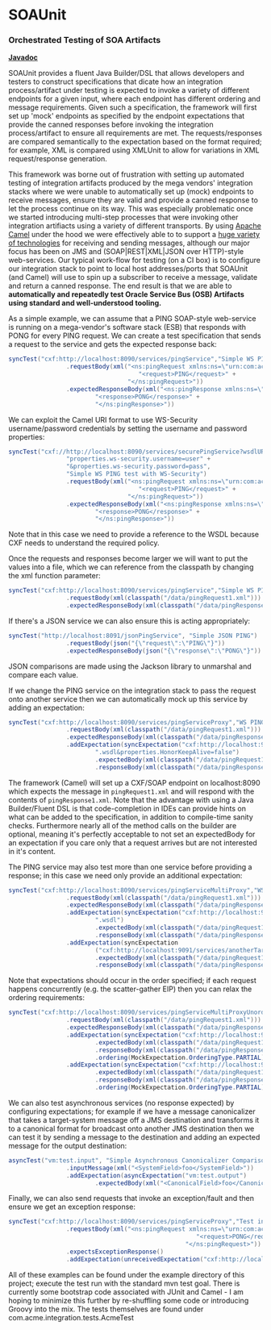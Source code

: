 SOAUnit
==================================================
### Orchestrated Testing of SOA Artifacts 

**[Javadoc](http://uoa-group-applications.github.io/soaunit/apidocs/)**

SOAUnit provides a fluent Java Builder/DSL that allows developers and testers to construct  specifications that dicate how an integration process/artifact under testing is expected to invoke a variety of different endpoints for a given input, where each endpoint has different ordering and message requirements. Given such a specification, the framework will first set up 'mock' endpoints as specified by the endpoint expectations that provide the canned responses before invoking the integration process/artifact to ensure all requirements are met. The requests/responses are compared semantically to the expectation based on the format required; for example, XML is compared using XMLUnit to allow for variations in XML request/response generation.

This framework was borne out of frustration with setting up automated testing of integration artifacts produced by the mega vendors' integration stacks where we were unable to automatically set up (mock) endpoints to receive messages, ensure they are valid and provide a canned response to let the process continue on its way. This was especially problematic once we started introducing multi-step processes that were invoking other integration artifiacts using a variety of different transports. By using [Apache Camel](http://camel.apache.org/) under the hood we were effectively able to to support a [huge variety of technologies](http://camel.apache.org/components.html) for receiving and sending messages, although our major focus has been on JMS and (SOAP|REST|XML|JSON over HTTP)-style web-services. Our typical work-flow for testing (on a CI box) is to configure our integration stack to point to local host addresses/ports that SOAUnit (and Camel) will use to spin up a subscriber to receive a message, validate and return a canned response. The end result is that we are able to **automatically and repeatedly test Oracle Service Bus (OSB) Artifacts using standard and well-understood tooling.**

As a simple example, we can assume that a PING SOAP-style web-service is running on a mega-vendor's software stack (ESB) that responds with PONG for every PING request. We can create a test specification that sends a request to the service and gets the expected response back:
```java
syncTest("cxf:http://localhost:8090/services/pingService","Simple WS PING test")
                .requestBody(xml("<ns:pingRequest xmlns:ns=\"urn:com:acme:integration:wsdl:pingservice\">" +
                                    "<request>PING</request>" +
                                 "</ns:pingRequest>"))
                .expectedResponseBody(xml("<ns:pingResponse xmlns:ns=\"urn:com:acme:integration:wsdl:pingservice\">" +
                        "<response>PONG</response>" +
                        "</ns:pingResponse>"))
```

We can exploit the Camel URI format to use WS-Security username/password credentials by setting the username and
password properties:
```java
syncTest("cxf://http://localhost:8090/services/securePingService?wsdlURL=SecurePingService.wsdl&" +
                "properties.ws-security.username=user" +
                "&properties.ws-security.password=pass",
                "Simple WS PING test with WS-Security")
                .requestBody(xml("<ns:pingRequest xmlns:ns=\"urn:com:acme:integration:wsdl:pingservice\">" +
                                    "<request>PING</request>" +
                                 "</ns:pingRequest>"))
                .expectedResponseBody(xml("<ns:pingResponse xmlns:ns=\"urn:com:acme:integration:wsdl:pingservice\">" +
                        "<response>PONG</response>" +
                        "</ns:pingResponse>"))
```
Note that in this case we need to provide a reference to the WSDL because CXF needs to understand the required policy.

Once the requests and responses become larger we will want to put the values into a file, which we can reference from the classpath by changing the xml function parameter:
```java
syncTest("cxf:http://localhost:8090/services/pingService","Simple WS PING test with local resources")
                .requestBody(xml(classpath("/data/pingRequest1.xml")))
                .expectedResponseBody(xml(classpath("/data/pingResponse1.xml")))
```

If there's a JSON service we can also ensure this is acting appropriately:
```java
syncTest("http://localhost:8091/jsonPingService", "Simple JSON PING")
                .requestBody(json("{\"request\":\"PING\"}"))
                .expectedResponseBody(json("{\"response\":\"PONG\"}"))
```
JSON comparisons are made using the Jackson library to unmarshal and compare each value.

If we change the PING service on the integration stack to pass the request onto another service then we can automatically mock up this service by adding an expectation:
```java
syncTest("cxf:http://localhost:8090/services/pingServiceProxy","WS PING test with mock service expectation")
                .requestBody(xml(classpath("/data/pingRequest1.xml")))
                .expectedResponseBody(xml(classpath("/data/pingResponse1.xml")))
                .addExpectation(syncExpectation("cxf:http://localhost:9090/services/targetWS?wsdlURL=PingService" +
                        ".wsdl&properties.HonorKeepAlive=false")
                        .expectedBody(xml(classpath("/data/pingRequest1.xml")))
                        .responseBody(xml(classpath("/data/pingResponse1.xml"))))
```
The framework (Camel) will set up a CXF/SOAP endpoint on localhost:8090 which expects the message in `pingRequest1.xml` and will respond with the contents of `pingResponse1.xml`. Note that the advantage with using a Java Builder/Fluent DSL is that code-completion in IDEs can provide hints on what can be added to the specification, in addition to compile-time sanity checks. Furthermore nearly all of the method calls on the builder are optional, meaning it's perfectly acceptable to not set an expectedBody for an expectation if you care only that a request arrives but are not interested in it's content.

The PING service may also test more than one service before providing a response; in this case we need only provide an additional expectation:
```java
syncTest("cxf:http://localhost:8090/services/pingServiceMultiProxy","WS PING test with multiple mock service expectations")
                .requestBody(xml(classpath("/data/pingRequest1.xml")))
                .expectedResponseBody(xml(classpath("/data/pingResponse1.xml")))
                .addExpectation(syncExpectation("cxf:http://localhost:9090/services/targetWS?wsdlURL=PingService" +
                        ".wsdl")
                        .expectedBody(xml(classpath("/data/pingRequest1.xml")))
                        .responseBody(xml(classpath("/data/pingResponse1.xml"))))
                .addExpectation(syncExpectation
                        ("cxf:http://localhost:9091/services/anotherTargetWS?wsdlURL=PingService.wsdl")
                        .expectedBody(xml(classpath("/data/pingRequest1.xml")))
                        .responseBody(xml(classpath("/data/pingResponse1.xml"))))
```
Note that expectations should occur in the order specified; if each request happens concurrently (e.g. the scatter-gather EIP) then you can relax the ordering requirements:
```java
syncTest("cxf:http://localhost:8090/services/pingServiceMultiProxyUnordered","WS PING test with multiple unordered mock service expectations")
                .requestBody(xml(classpath("/data/pingRequest1.xml")))
                .expectedResponseBody(xml(classpath("/data/pingResponse1.xml")))
                .addExpectation(syncExpectation("cxf:http://localhost:9090/services/targetWS?wsdlURL=PingService.wsdl")
                        .expectedBody(xml(classpath("/data/pingRequest1.xml")))
                        .responseBody(xml(classpath("/data/pingResponse1.xml")))
                        .ordering(MockExpectation.OrderingType.PARTIAL))
                .addExpectation(syncExpectation("cxf:http://localhost:9091/services/anotherTargetWS?wsdlURL=PingService.wsdl")
                        .expectedBody(xml(classpath("/data/pingRequest1.xml")))
                        .responseBody(xml(classpath("/data/pingResponse1.xml")))
                        .ordering(MockExpectation.OrderingType.PARTIAL))
```

We can also test asynchronous services (no response expected) by configuring expectations; for example if we have a message canonicalizer that takes a target-system message off a JMS destination and transforms it to a canonical format for broadcast onto another JMS destination then we can test it by sending a message to the destination and adding an expected message for the output destination:

```java
asyncTest("vm:test.input", "Simple Asynchronous Canonicalizer Comparison")
                .inputMessage(xml("<SystemField>foo</SystemField>"))
                .addExpectation(asyncExpectation("vm:test.output")
                        .expectedBody(xml("<CanonicalField>foo</CanonicalField>")))
```

Finally, we can also send requests that invoke an exception/fault and then ensure we get an exception response:
```java
syncTest("cxf:http://localhost:8090/services/pingServiceProxy","Test invalid message doesn't arrive at the endpoint and returns exception")
                .requestBody(xml("<ns:pingRequest xmlns:ns=\"urn:com:acme:integration:wsdl:pingservice\">" +
                                                    "<request>PONG</request>" +
                                                 "</ns:pingRequest>"))
                .expectsExceptionResponse()
                .addExpectation(unreceivedExpectation("cxf:http://localhost:9090/services/targetWS?wsdlURL=PingService.wsdl"))
```

All of these examples can be found under the example directory of this project; execute the test run with the standard mvn test goal. There is currently some bootstrap code associated with JUnit and Camel - I am hoping to minimize this further by re-shuffling some code or introducing Groovy into the mix. The tests themselves are found under com.acme.integration.tests.AcmeTest
